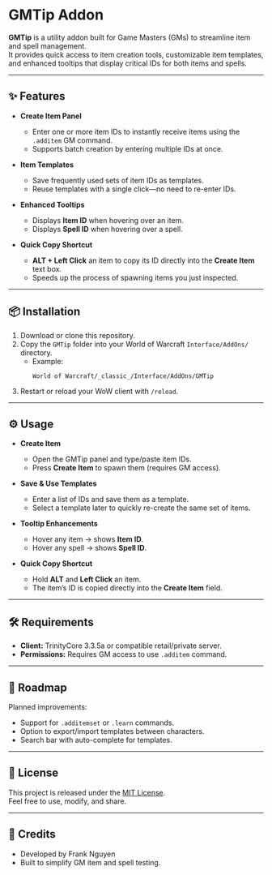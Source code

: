 # GMTip Addon

**GMTip** is a utility addon built for Game Masters (GMs) to streamline item and spell management.  
It provides quick access to item creation tools, customizable item templates, and enhanced tooltips that display critical IDs for both items and spells.

---

## ✨ Features
- **Create Item Panel**  
  - Enter one or more item IDs to instantly receive items using the `.additem` GM command.  
  - Supports batch creation by entering multiple IDs at once.

- **Item Templates**  
  - Save frequently used sets of item IDs as templates.  
  - Reuse templates with a single click—no need to re-enter IDs.

- **Enhanced Tooltips**  
  - Displays **Item ID** when hovering over an item.  
  - Displays **Spell ID** when hovering over a spell.  

- **Quick Copy Shortcut**  
  - **ALT + Left Click** an item to copy its ID directly into the **Create Item** text box.  
  - Speeds up the process of spawning items you just inspected.

---

## 📦 Installation
1. Download or clone this repository.  
2. Copy the `GMTip` folder into your World of Warcraft `Interface/AddOns/` directory.  
   - Example:  
     ```
     World of Warcraft/_classic_/Interface/AddOns/GMTip
     ```
3. Restart or reload your WoW client with `/reload`.

---

## ⚙️ Usage
- **Create Item**  
  - Open the GMTip panel and type/paste item IDs.  
  - Press **Create Item** to spawn them (requires GM access).  

- **Save & Use Templates**  
  - Enter a list of IDs and save them as a template.  
  - Select a template later to quickly re-create the same set of items.

- **Tooltip Enhancements**  
  - Hover any item → shows **Item ID**.  
  - Hover any spell → shows **Spell ID**.

- **Quick Copy Shortcut**  
  - Hold **ALT** and **Left Click** an item.  
  - The item’s ID is copied directly into the **Create Item** field.  

---

## 🛠 Requirements
- **Client:** TrinityCore 3.3.5a or compatible retail/private server.  
- **Permissions:** Requires GM access to use `.additem` command.  

---

## 🔮 Roadmap
Planned improvements:
- Support for `.additemset` or `.learn` commands.  
- Option to export/import templates between characters.  
- Search bar with auto-complete for templates.  

---

## 📜 License
This project is released under the [MIT License](LICENSE).  
Feel free to use, modify, and share.

---

## 🙌 Credits
- Developed by Frank Nguyen
- Built to simplify GM item and spell testing.
